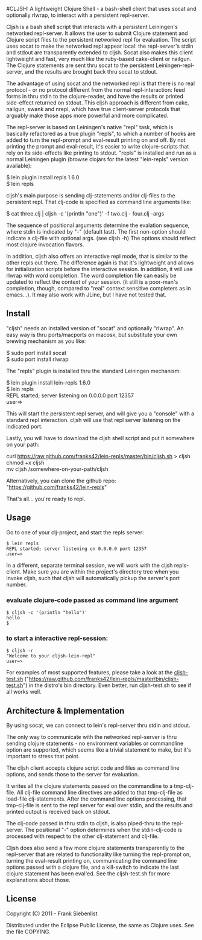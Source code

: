 #CLJSH: A lightweight Clojure Shell - a bash-shell client that uses socat and optionally rlwrap, to interact with a persistent repl-server.

Cljsh is a bash shell script that interacts with a persistent Leiningen's networked repl-server. It allows the user to submit Clojure statement and Clojure script files to the persistent networked repl for evaluation. The script uses socat to make the networked repl appear local: the repl-server's stdin and stdout are transparently extended to cljsh. Socat also makes this client lightweight and fast, very much like the ruby-based cake-client or nailgun. The Clojure statements are sent thru socat to the persistent Leiningen-repl-server, and the results are brought back thru socat to stdout.

The advantage of using socat and the networked repl is that there is no real protocol - or no protocol different from the normal repl-interaction: feed forms in thru stdin to the clojure-reader, and have the results or printed side-effect returned on stdout. This cljsh approach is different from cake, nailgun, swank and nrepl, which have true client-server protocols that arguably make those apps more powerful and more complicated.

The repl-server is based on Leiningen's native "repl" task, which is basically refactored as a true plugin "repls", to which a number of hooks are added to turn the repl-prompt and eval-result printing on and off. By not printing the prompt and eval-result, it's easier to write clojure-scripts that rely on its side-effects like printing to stdout. "repls" is installed and run as a normal Leiningen plugin (browse clojars for the latest "lein-repls" version available):

  $ lein plugin install repls 1.6.0  
  $ lein repls  
  
cljsh's main purpose is sending clj-statements and/or clj-files to the persistent repl. That clj-code is specified as command line arguments like:
  
  $ cat three.clj | cljsh -c '(println "one")' -f two.clj - four.clj -args  
	
The sequence of positional arguments determine the evalation sequence, where stdin is indicated by "-" (default last). The first non-option should indicate a clj-file with optional args.
(see cljsh -h) The options should reflect most clojure invocation flavors.

In addition, cljsh also offers an interactive repl mode, that is similar to the other repls out there. The difference again is that it's lightweight and allows for initialization scripts before the interactive session. In addition, it will use rlwrap with word completion. The word completion file can easily be updated to reflect the context of your session. (it still is a poor-man's completion, though, compared to "real" context sensitive completers as in emacs...). It may also work with JLine, but I have not tested that.

## Install

"cljsh" needs an installed version of "socat" and optionally "rlwrap".
An easy way is thru ports/macports on macosx, but substitute your own brewing mechanism as you like:
  
  $ sudo port install socat  
  $ sudo port install rlwrap  


The "repls" plugin is installed thru the standard Leiningen mechanism:
  
  $ lein plugin install lein-repls 1.6.0  
  $ lein repls  
  REPL started; server listening on 0.0.0.0 port 12357  
  user=>  

This will start the persistent repl server, and will give you a "console" with a standard repl interaction. cljsh will use that repl server listening on the indicated port.

Lastly, you will have to download the cljsh shell script and put it somewhere on your path:

  curl https://raw.github.com/franks42/lein-repls/master/bin/cljsh.sh > cljsh  
  chmod +x cljsh  
	mv cljsh /somewhere-on-your-path/cljsh  
	
Alternatively, you can clone the github repo: "https://github.com/franks42/lein-repls"
	
That's all... you're ready to repl.

## Usage

Go to one of your clj-project, and start the repls server:

	$ lein repls  
	REPL started; server listening on 0.0.0.0 port 12357 
	user=>  
	
In a different, separate terminal session, we will work with the cljsh repls-client. Make sure you are within the project's directory tree when you invoke cljsh, such that cljsh will automatically pickup the server's port number.

### evaluate clojure-code passed as command line argument

	$ cljsh -c '(println "hello")'
	hello
	$

### to start a interactive repl-session:

	$ cljsh -r
	"Welcome to your cljsh-lein-repl"
	user=>


For examples of most supported features, please take a look at the [cljsh-test.sh](https://raw.github.com/franks42/lein-repls/master/bin/cljsh-test.sh) ("https://raw.github.com/franks42/lein-repls/master/bin/cljsh-test.sh") in the distro's bin directory. Even better, run cljsh-test.sh to see if all works well.


## Architecture & Implementation

By using socat, we can connect to lein's repl-server thru stdin and stdout.

The only way to communicate with the networked repl-server is thru sending clojure statements - no environment variables or commandline option are supported, which seems like a trivial statement to make, but it's important to stress that point. 

The cljsh client accepts clojure script code and files as command line options, and  sends those to the server for evaluation.

It writes all the clojure statements passed on the commandline to a tmp-clj-file. All clj-file command line directives are added to that tmp-clj-file as load-file clj-statements. After the command line options processing, that tmp-clj-file is sent to the repl server for eval over stdin, and the results and printed output is received back on stdout.

The clj-code passed in thru stdin to cljsh, is also piped-thru to the repl-server. The positional "-" option determines when the stdin-clj-code is processed with respect to the other clj-statement and clj-file.

Cljsh does also send a few more clojure statements transparently to the repl-server that are related to functionality like turning the repl-prompt on, turning the eval-result printing on, communicating the command line options passed with a clojure file, and a kill-switch to indicate the last clojure statement has been eval'ed.
See the cljsh-test.sh for more explanations about those.

## License

Copyright (C) 2011 - Frank Siebenlist

Distributed under the Eclipse Public License, the same as Clojure
uses. See the file COPYING.
